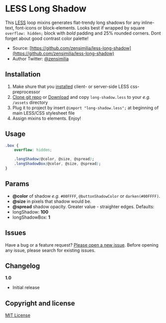 # LESS Long Shadow

This [LESS](http://lesscss.org/) loop mixins generates flat-trendy long shadows for any inline-text, font-icons or block-elements. Looks best if wrapped by square `overflow: hidden;` block with _bold_ padding and 25% rounded corners. Dont forget about good contrast color palette!

* Source: [https://github.com/zensimilia/less-long-shadow](https://github.com/zensimilia/less-long-shadow)
* Author Twitter: [@zensimilia](https://twitter.com/zensimilia)

## Installation

1. Make shure that you [installed](http://lesscss.org/) client- or server-side LESS css-preprocessor
2. [Clone git repo](https://github.com/zensimilia/less-long-shadow/fork) or [Download](https://github.com/zensimilia/less-long-shadow/archive/master.zip) and copy `long-shadow.less` to your _e.g._ `/assets` directory
3. Plug it to project by insert `@import "long-shadow.less";` at beginning of main LESS/CSS stylesheet file
4. Assign mixins to elements. Enjoy!

## Usage

```css
.box {
	overflow: hidden;

	.longShadow(@color, @size, @spread);
	.longShadowBox(@color, @size, @spread);
}
```

## Params

* __@color__ of shadow _e.g._ `#00FFFF`, `@buttonShadowColor` or `darken(#00FFFF)`.
* __@size__ in pixels that shadow would be.
* __@spread__ shadow opacity. Greater value - straighter edges. Defaults:
 * longShadow: __100__
 * longShadowBox: __1__

## Issues

Have a bug or a feature request? [Please open a new issue](https://github.com/zensimilia/less-long-shadow/issues). Before opening any issue, please search for existing issues.

## Changelog

__1.0__
* Initial release

## Copyright and license

[MIT License](LICENSE.md)